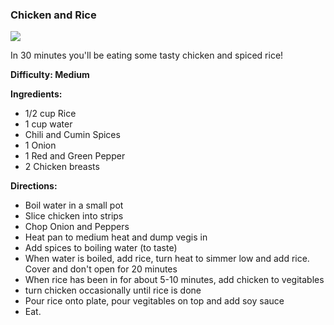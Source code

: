### Chicken and Rice

<img src="/images/cooking/chicken-and-rice.jpg">

In 30 minutes you'll be eating some tasty chicken and spiced rice! 

**Difficulty: Medium**

**Ingredients:**

- 1/2 cup Rice
- 1 cup water
- Chili and Cumin Spices
- 1 Onion
- 1 Red and Green Pepper
- 2 Chicken breasts

**Directions:**

- Boil water in a small pot
- Slice chicken into strips
- Chop Onion and Peppers
- Heat pan to medium heat and dump vegis in
- Add spices to boiling water (to taste)
- When water is boiled, add rice, turn heat to simmer low and add rice. Cover and don't open for 20 minutes
- When rice has been in for about 5-10 minutes, add chicken to vegitables
- turn chicken occasionally until rice is done
- Pour rice onto plate, pour vegitables on top and add soy sauce
- Eat.